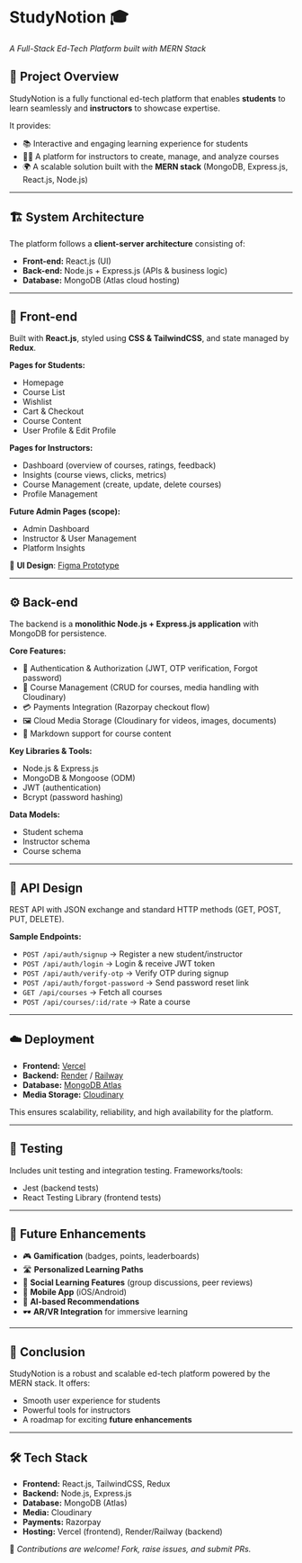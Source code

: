 

# StudyNotion 🎓

*A Full-Stack Ed-Tech Platform built with MERN Stack*

## 🚀 Project Overview

StudyNotion is a fully functional ed-tech platform that enables **students** to learn seamlessly and **instructors** to showcase expertise.

It provides:

* 📚 Interactive and engaging learning experience for students
* 👩‍🏫 A platform for instructors to create, manage, and analyze courses
* 🌍 A scalable solution built with the **MERN stack** (MongoDB, Express.js, React.js, Node.js)

---

## 🏗️ System Architecture

The platform follows a **client-server architecture** consisting of:

* **Front-end:** React.js (UI)
* **Back-end:** Node.js + Express.js (APIs & business logic)
* **Database:** MongoDB (Atlas cloud hosting)

---

## 🎨 Front-end

Built with **React.js**, styled using **CSS & TailwindCSS**, and state managed by **Redux**.

**Pages for Students:**

* Homepage
* Course List
* Wishlist
* Cart & Checkout
* Course Content
* User Profile & Edit Profile

**Pages for Instructors:**

* Dashboard (overview of courses, ratings, feedback)
* Insights (course views, clicks, metrics)
* Course Management (create, update, delete courses)
* Profile Management

**Future Admin Pages (scope):**

* Admin Dashboard
* Instructor & User Management
* Platform Insights

📐 **UI Design**: [Figma Prototype](https://www.figma.com/file/Mikd0FjHKAofUlWQSi70nf/StudyNotion_shared)

---

## ⚙️ Back-end

The backend is a **monolithic Node.js + Express.js application** with MongoDB for persistence.

**Core Features:**

* 🔑 Authentication & Authorization (JWT, OTP verification, Forgot password)
* 📘 Course Management (CRUD for courses, media handling with Cloudinary)
* 💳 Payments Integration (Razorpay checkout flow)
* 🖼️ Cloud Media Storage (Cloudinary for videos, images, documents)
* 📝 Markdown support for course content

**Key Libraries & Tools:**

* Node.js & Express.js
* MongoDB & Mongoose (ODM)
* JWT (authentication)
* Bcrypt (password hashing)

**Data Models:**

* Student schema
* Instructor schema
* Course schema

---

## 🔗 API Design

REST API with JSON exchange and standard HTTP methods (GET, POST, PUT, DELETE).

**Sample Endpoints:**

* `POST /api/auth/signup` → Register a new student/instructor
* `POST /api/auth/login` → Login & receive JWT token
* `POST /api/auth/verify-otp` → Verify OTP during signup
* `POST /api/auth/forgot-password` → Send password reset link
* `GET /api/courses` → Fetch all courses
* `POST /api/courses/:id/rate` → Rate a course

---

## ☁️ Deployment

* **Frontend:** [Vercel](https://vercel.com)
* **Backend:** [Render](https://render.com) / [Railway](https://railway.app)
* **Database:** [MongoDB Atlas](https://www.mongodb.com/atlas)
* **Media Storage:** [Cloudinary](https://cloudinary.com)

This ensures scalability, reliability, and high availability for the platform.

---

## 🧪 Testing

Includes unit testing and integration testing. Frameworks/tools:

* Jest (backend tests)
* React Testing Library (frontend tests)

---

## 🔮 Future Enhancements

* 🎮 **Gamification** (badges, points, leaderboards)
* 🛣️ **Personalized Learning Paths**
* 👥 **Social Learning Features** (group discussions, peer reviews)
* 📱 **Mobile App** (iOS/Android)
* 🤖 **AI-based Recommendations**
* 🕶️ **AR/VR Integration** for immersive learning

---

## 📌 Conclusion

StudyNotion is a robust and scalable ed-tech platform powered by the MERN stack.
It offers:

* Smooth user experience for students
* Powerful tools for instructors
* A roadmap for exciting **future enhancements**

---

## 🛠️ Tech Stack

* **Frontend:** React.js, TailwindCSS, Redux
* **Backend:** Node.js, Express.js
* **Database:** MongoDB (Atlas)
* **Media:** Cloudinary
* **Payments:** Razorpay
* **Hosting:** Vercel (frontend), Render/Railway (backend)


📢 *Contributions are welcome! Fork, raise issues, and submit PRs.*
